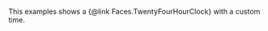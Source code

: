 This examples shows a {@link Faces.TwentyFourHourClock} with a custom time.

<div class="mt-5 clock"></div>

<script type="text/javascript">
	const el = document.querySelector('.clock');

	const clock = new FlipClock(el, new Date('2014-01-01 05:02:12 pm'), {
		face: 'TwentyFourHourClock'
	});
</script>
